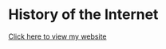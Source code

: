 # History of the Internet

[Click here to view my website](https://akadiyala12.github.io/HistoryofInternetWebsite/)